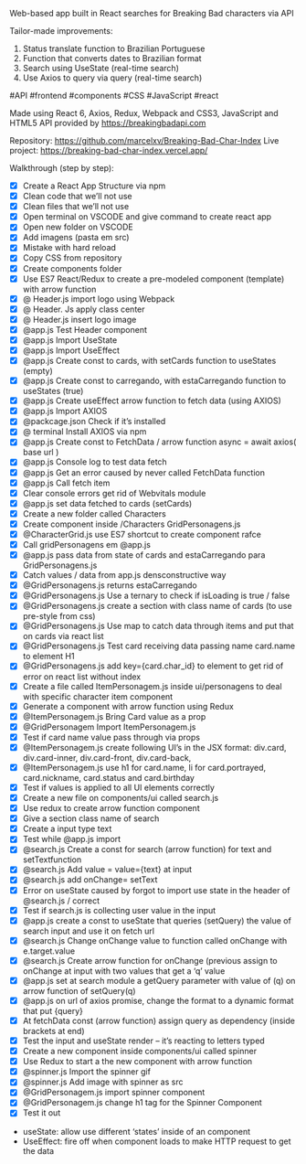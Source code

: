 Web-based app built in React searches for Breaking Bad characters via API

Tailor-made improvements:

1. Status translate function to Brazilian Portuguese
2. Function that converts dates to Brazilian format
3. Search using UseState (real-time search)
4. Use Axios to query via query (real-time search)


#API #frontend #components #CSS #JavaScript #react 

Made using React 6, Axios, Redux, Webpack and CSS3, JavaScript and HTML5
API provided by https://breakingbadapi.com

Repository: https://github.com/marcelxv/Breaking-Bad-Char-Index
Live project: https://breaking-bad-char-index.vercel.app/

Walkthrough (step by step): 

- [x] Create a React App Structure via npm
- [x] Clean code that we’ll not use
- [x] Clean files that we’ll not use
- [x] Open terminal on VSCODE and give command to create react app
- [x] Open new folder on VSCODE
- [x] Add imagens (pasta em src)
- [x] Mistake with hard reload
- [x] Copy CSS from repository
- [x] Create components folder
- [x] Use ES7 React/Redux to create a pre-modeled component (template) with arrow function
- [x] @ Header.js import logo using Webpack
- [x] @ Header. Js apply class center 
- [x] @ Header.js insert logo image 
- [x] @app.js Test Header component 
- [x] @app.js Import UseState
- [x] @app.js Import UseEffect
- [x] @app.js Create const to cards, with setCards function to useStates (empty)
- [x] @app.js Create const to carregando, with estaCarregando function to useStates (true)
- [x] @app.js Create useEffect arrow function to fetch data (using AXIOS)
- [x] @app.js Import AXIOS
- [x] @packcage.json Check if it’s installed 
- [x] @ terminal Install AXIOS via npm
- [x] @app.js Create const to FetchData / arrow function async = await axios( base url )
- [x] @app.js Console log to test data fetch
- [x] @app.js Get an error caused by never called FetchData function
- [x] @app.js Call fetch item
- [x] Clear console errors get rid of Webvitals module
- [x] @app.js set data fetched to cards (setCards)
- [x] Create a new folder called Characters
- [x] Create component inside /Characters GridPersonagens.js
- [x] @CharacterGrid.js use ES7 shortcut to create component rafce
- [x] Call gridPersonagens em @app.js
- [x] @app.js pass data from state of cards and estaCarregando para GridPersonagens.js
- [x] Catch values / data from app.js densconstructive way
- [x] @GridPersonagens.js returns estaCarregando
- [x] @GridPersonagens.js Use a ternary to check if isLoading is true / false
- [x] @GridPersonagens.js create a section with class name of cards (to use pre-style from css)
- [x] @GridPersonagens.js Use map to catch data through items and put that on cards via react list
- [x] @GridPersonagens.js Test card receiving data passing name card.name to element H1
- [x] @GridPersonagens.js add key={card.char_id} to element to get rid of error on react list without index
- [x] Create a file called ItemPersonagem.js inside ui/personagens to deal with specific character item component
- [x] Generate a component with arrow function using Redux
- [x] @ItemPersonagem.js Bring Card value as a prop
- [x] @GridPersonagem Import ItemPersonagem.js 
- [x] Test if card name value pass through via props
- [x] @ItemPersonagem.js create following UI’s in the JSX format: div.card, div.card-inner, div.card-front, div.card-back, 
- [x] @ItemPersonagem.js use h1 for card.name, li for card.portrayed, card.nickname, card.status and card.birthday
- [x] Test if values is applied to all UI elements correctly
- [x] Create a new file on components/ui called search.js
- [x] Use redux to create arrow function component
- [x] Give a section class name of search
- [x] Create a input type text
- [x] Test while @app.js import
- [x] @search.js Create a const for search (arrow function) for text and setTextfunction
- [x] @search.js Add value = value={text} at input
- [x] @search.js add onChange= setText
- [x] Error on useState caused by forgot to import use state in the header of @search.js / correct
- [x] Test if search.js is collecting user value in the input
- [x] @app.js create a const to useState that queries (setQuery) the value of search input and use it on fetch url
- [x] @search.js Change onChange value to function called onChange with e.target.value
- [x] @search.js Create arrow function for onChange (previous assign to onChange at input with two values that get a ‘q’ value
- [x] @app.js set at search module a getQuery parameter with value of (q) on arrow function of setQuery(q)
- [x] @app.js on url of axios promise, change the format to a dynamic format that put {query}
- [x] At fetchData const (arrow function) assign query as dependency (inside brackets at end)
- [x] Test the input and useState render – it’s reacting to letters typed
- [x] Create a new component inside components/ui called spinner
- [x] Use Redux to start a the new component with arrow function
- [x] @spinner.js Import the spinner gif
- [x] @spinner.js Add image with spinner as src 
- [x] @GridPersonagem.js import spinner component
- [x] @GridPersonagem.js change h1 tag for the Spinner Component
- [x] Test it out

* useState: allow use different ‘states’ inside of an component
* UseEffect: fire off when component loads to make HTTP request to get the data
